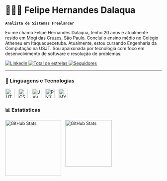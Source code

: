 # 👩🏻‍💻 Felipe Hernandes Dalaqua

**`Analista de Sistemas Freelancer`**

Eu me chamo Felipe Hernandes Dalaqua, tenho 20 anos e atualmente resido em Mogi das Cruzes, São Paulo. Concluí o ensino médio no Colégio Atheneu em Itaquaquecetuba. Atualmente, estou cursando Engenharia da Computação na USJT. Sou apaixonada por tecnologia com foco em desenvolvimento de software e resolução de problemas.

<p align="left">
    <a href="https://www.linkedin.com/in/felipe-hernandes/">
        <img 
            alt="Linkedin" 
            title="Linkedin" 
            src="https://img.shields.io/badge/LinkedIn-0A66C2?style=for-the-badge&logo=linkedin&logoColor=white"
        />
    <a href="https://github.com/fh-dalaqua?tab=repositories&sort=stargazers">
        <img 
            alt="Total de estrelas" 
            title="Total de estrelas GitHub" 
            src="https://custom-icon-badges.demolab.com/github/stars/fh-dalaqua?color=55960c&style=for-the-badge&labelColor=488207&logo=star&label=estrelas"
        />
    </a>
    <a href="https://github.com/fh-dalaqua?tab=followers">
        <img 
            alt="Seguidores" 
            title="Me siga no GitHub" 
            src="https://custom-icon-badges.demolab.com/github/followers/fh-dalaqua?color=9F7AEA&labelColor=7D4CDB&style=for-the-badge&logo=github&label=Seguidores&logoColor=white"
        />
    </a>
</p>

---

### 🤖 Linguagens e Tecnologias

<img 
    align="left" 
    alt="HTML"
    title="HTML" 
    width="30px" 
    style="padding-right: 10px;" 
    src="https://github.com/user-attachments/assets/6a6785cc-4577-4550-9170-339574957518">
<img 
    align="left" 
    alt="CSS"
    title="CSS" 
    width="30px" 
    style="padding-right: 10px;" 
    src="https://github.com/user-attachments/assets/74a596cb-8133-4c5b-bc12-4bf9814d261f">
  <img 
    align="left" 
    alt="JAVA"
    title="JAVA"
    width="30px" 
    style="padding-right: 10px;" 
    src="https://github.com/user-attachments/assets/9d61644e-0a05-4141-91cf-f72e6a6fd923">
<img 
    align="left" 
    alt="PYTHON"
    title="PYTHON"
    width="30px" 
    style="padding-right: 10px;" 
    src="https://github.com/user-attachments/assets/4a13b240-66ed-4b24-b9b2-dc4e5b2f02ab">
<img 
    align="left" 
    alt="MYSQL"
    title="MYSQL"
    width="30px" 
    style="padding-right: 10px;" 
    src="https://github.com/user-attachments/assets/a9816998-51e4-4b78-b0ed-4d3620527743">

<br/>
<br/>

### 📊 Estatísticas

<p>
  <img 
    align="left" 
    alt="GitHub Stats" 
    height="180" 
    style="padding-right: 10px;" 
    src="https://github-readme-stats.vercel.app/api?username=fh-dalaqua&show_icons=true&theme=tokyonight&locale=pt-br" 
  />

<img 
      align="left" 
      alt="GitHub Stats" 
      height="150" 
      style="padding-right: 10px;" 
      src="https://github-readme-stats.vercel.app/api/top-langs/?username=fh-dalaqua&theme=tokyonight&layout=compact&custom_title=Tecnologias&random=12345" 
  />

</p>
